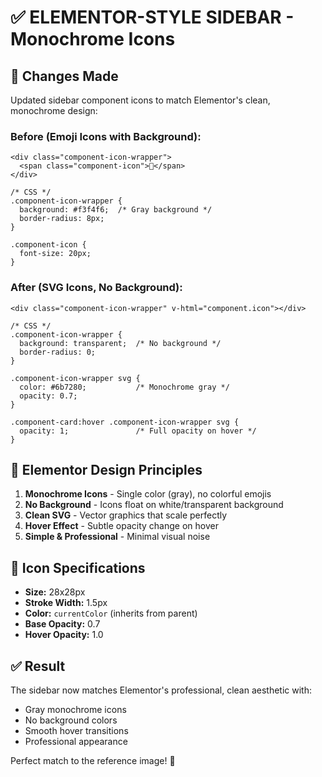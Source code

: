 # ✅ ELEMENTOR-STYLE SIDEBAR - Monochrome Icons

## 🎯 Changes Made

Updated sidebar component icons to match Elementor's clean, monochrome design:

### Before (Emoji Icons with Background):
```vue
<div class="component-icon-wrapper">
  <span class="component-icon">🎯</span>
</div>

/* CSS */
.component-icon-wrapper {
  background: #f3f4f6;  /* Gray background */
  border-radius: 8px;
}

.component-icon {
  font-size: 20px;
}
```

### After (SVG Icons, No Background):
```vue
<div class="component-icon-wrapper" v-html="component.icon"></div>

/* CSS */
.component-icon-wrapper {
  background: transparent;  /* No background */
  border-radius: 0;
}

.component-icon-wrapper svg {
  color: #6b7280;           /* Monochrome gray */
  opacity: 0.7;
}

.component-card:hover .component-icon-wrapper svg {
  opacity: 1;               /* Full opacity on hover */
}
```

## 🎨 Elementor Design Principles

1. **Monochrome Icons** - Single color (gray), no colorful emojis
2. **No Background** - Icons float on white/transparent background
3. **Clean SVG** - Vector graphics that scale perfectly
4. **Hover Effect** - Subtle opacity change on hover
5. **Simple & Professional** - Minimal visual noise

## 📐 Icon Specifications

- **Size:** 28x28px
- **Stroke Width:** 1.5px
- **Color:** `currentColor` (inherits from parent)
- **Base Opacity:** 0.7
- **Hover Opacity:** 1.0

## ✅ Result

The sidebar now matches Elementor's professional, clean aesthetic with:
- Gray monochrome icons
- No background colors
- Smooth hover transitions
- Professional appearance

Perfect match to the reference image! 🎯
